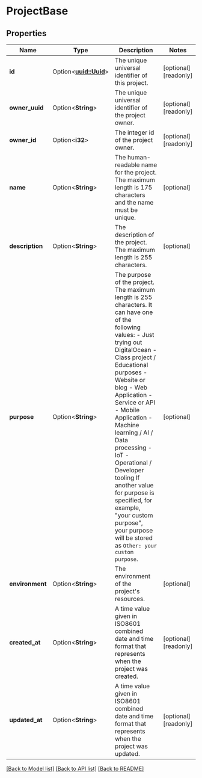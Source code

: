 # ProjectBase

## Properties

Name | Type | Description | Notes
------------ | ------------- | ------------- | -------------
**id** | Option<[**uuid::Uuid**](uuid::Uuid.md)> | The unique universal identifier of this project. | [optional][readonly]
**owner_uuid** | Option<**String**> | The unique universal identifier of the project owner. | [optional][readonly]
**owner_id** | Option<**i32**> | The integer id of the project owner. | [optional][readonly]
**name** | Option<**String**> | The human-readable name for the project. The maximum length is 175 characters and the name must be unique. | [optional]
**description** | Option<**String**> | The description of the project. The maximum length is 255 characters. | [optional]
**purpose** | Option<**String**> | The purpose of the project. The maximum length is 255 characters. It can have one of the following values:  - Just trying out DigitalOcean - Class project / Educational purposes - Website or blog - Web Application - Service or API - Mobile Application - Machine learning / AI / Data processing - IoT - Operational / Developer tooling  If another value for purpose is specified, for example, \"your custom purpose\", your purpose will be stored as `Other: your custom purpose`.  | [optional]
**environment** | Option<**String**> | The environment of the project's resources. | [optional]
**created_at** | Option<**String**> | A time value given in ISO8601 combined date and time format that represents when the project was created. | [optional][readonly]
**updated_at** | Option<**String**> | A time value given in ISO8601 combined date and time format that represents when the project was updated. | [optional][readonly]

[[Back to Model list]](../README.md#documentation-for-models) [[Back to API list]](../README.md#documentation-for-api-endpoints) [[Back to README]](../README.md)


